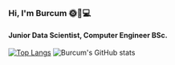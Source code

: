 ### Hi, I'm Burcum 🌞🌸💻
#### Junior Data Scientist, Computer Engineer BSc.
[![Top Langs](https://github-readme-stats.vercel.app/api/top-langs/?username=burcumgurol&layout=compact)](https://github.com/anuraghazra/github-readme-stats)
![Burcum's GitHub stats](https://github-readme-stats.vercel.app/api?username=burcumgurol&show_icons=true&theme=dracula)
